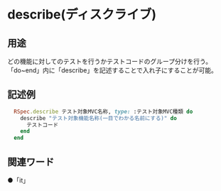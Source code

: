 # describe(ディスクライブ)  
## 用途  
どの機能に対してのテストを行うかテストコードのグループ分けを行う。  
「do~end」内に「describe」を記述することで入れ子にすることが可能。 
## 記述例  
```ruby
  RSpec.describe テスト対象MVC名称, type: :テスト対象MVC種類 do
    describe "テスト対象機能名称(一目でわかる名前にする)" do
      テストコード  
    end  
  end
 ```
## 関連ワード  
●「it」　　
